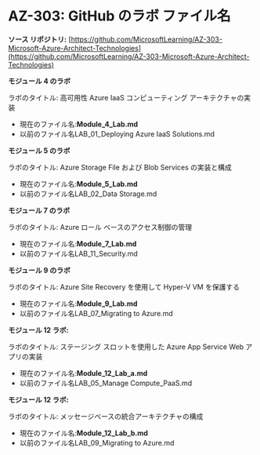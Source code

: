 ﻿

# AZ-303: GitHub のラボ ファイル名 

**ソース リポジトリ:** [https://github.com/MicrosoftLearning/AZ-303-Microsoft-Azure-Architect-Technologies](https://github.com/MicrosoftLearning/AZ-303-Microsoft-Azure-Architect-Technologies) 

**モジュール 4 のラボ** 

ラボのタイトル: 高可用性 Azure IaaS コンピューティング アーキテクチャの実装

- 現在のファイル名:**Module_4_Lab.md**
- 以前のファイル名LAB_01_Deploying Azure IaaS Solutions.md

**モジュール 5 のラボ**

ラボのタイトル: Azure Storage File および Blob Services の実装と構成

- 現在のファイル名:**Module_5_Lab.md**
- 以前のファイル名LAB_02_Data Storage.md

**モジュール 7 のラボ**

ラボのタイトル: Azure ロール ベースのアクセス制御の管理

- 現在のファイル名:**Module_7_Lab.md**
- 以前のファイル名LAB_11_Security.md

**モジュール 9 のラボ**

ラボのタイトル: Azure Site Recovery  を使用して Hyper-V VM を保護する

- 現在のファイル名:**Module_9_Lab.md**
- 以前のファイル名LAB_07_Migrating to Azure.md

**モジュール 12 ラボ:**

ラボのタイトル: ステージング スロットを使用した Azure App Service Web アプリの実装

- 現在のファイル名:**Module_12_Lab_a.md**
- 以前のファイル名LAB_05_Manage Compute_PaaS.md

**モジュール 12 ラボ:**

ラボのタイトル: メッセージベースの統合アーキテクチャの構成

- 現在のファイル名:**Module_12_Lab_b.md**
- 以前のファイル名LAB_09_Migrating to Azure.md

 

 

 
